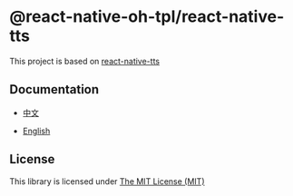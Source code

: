 # @react-native-oh-tpl/react-native-tts

This project is based on [react-native-tts](https://github.com/ak1394/react-native-tts)

## Documentation 

- [中文](https://gitee.com/react-native-oh-library/usage-docs/blob/master/zh-cn/react-native-tts.md)

- [English](https://gitee.com/react-native-oh-library/usage-docs/blob/master/en/react-native-tts.md)

## License

This library is licensed under [The MIT License (MIT)](https://github.com/ak1394/react-native-tts/blob/master/README.md#license)